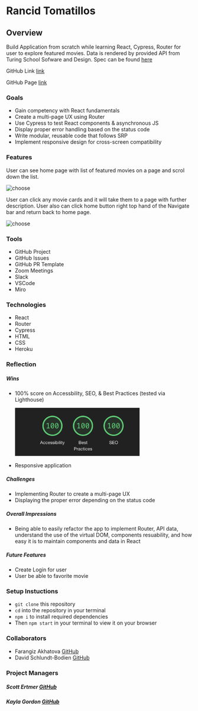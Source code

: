 # Rancid Tomatillos

## Overview
Build Application from scratch while learning React, Cypress, Router for user to explore featured movies. Data is rendered by provided API from Turing School Sofware and Design. Spec can be found [here](https://frontend.turing.edu/projects/module-3/rancid-tomatillos-v3.html)

GitHub Link [link](https://github.com/Fakhatova/Rancid-Tomatillos)

GitHub Page [link](https://fakhatova.github.io/Rancid-Tomatillos/)

### Goals 
- Gain competency with React fundamentals
- Create a multi-page UX using Router
- Use Cypress to test React components & asynchronous JS
- Display proper error handling based on the status code
- Write modular, reusable code that follows SRP
- Implement responsive design for cross-screen compatibility


### Features 

User can see home page with list of featured movies on a page and scrol down the list.

![choose](/cypress/Assets/recording.gif)

User can click any movie cards and it will take them to a page with further description. User also can click home button right top hand of the Navigate bar and return back to home page.

![choose](/cypress/Assets/recording-1.gif)


### Tools
- GitHub Project
- GitHub Issues
- GitHub PR Template
- Zoom Meetings 
- Slack 
- VSCode
- Miro 


### Technologies 
- React
- Router
- Cypress
- HTML
- CSS
- Heroku

### Reflection
##### Wins
- 100% score on Accessbility, SEO, & Best Practices (tested via Lighthouse)

     <td>
          <img src="/src/Assets/Screenshot 2021-09-03 at 2.23.08 PM.png" alt="SEO score"
          width="" height="130" />
     </td>

- Responsive application
##### Challenges
- Implementing Router to create a multi-page UX
- Displaying the proper error depending on the status code
##### Overall Impressions
- Being able to easily refactor the app to implement Router, API data, understand the use of the virtual DOM, components resuability, and how easy it is to maintain components and data in React
##### Future Features
- Create Login for user
- User be able to favorite movie

### Setup Instuctions
- `git clone` this repository
- `cd` into the repository in your terminal
- `npm i` to install required dependencies
- Then `npm start` in your terminal to view it on your browser

### Collaborators 
- Farangiz Akhatova [GitHub](https://github.com/Fakhatova)
- David Schlundt-Bodien [GitHub](https://github.com/Davidschlundtbodien)


### Project Managers 
  ##### Scott Ertmer [GitHub](https://github.com/sertmer)

  ##### Kayla Gordon [GitHub](https://github.com/kaylagordon)

